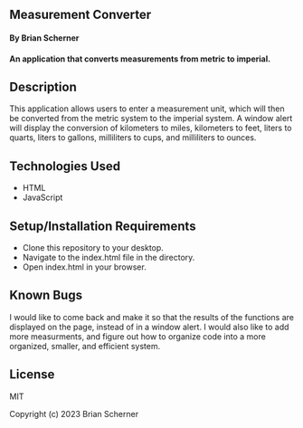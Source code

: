 ## Measurement Converter

#### By Brian Scherner

#### An application that converts measurements from metric to imperial.

## Description

This application allows users to enter a measurement unit, which will then be converted from the metric system to the imperial system. A window alert will display the conversion of kilometers to miles, kilometers to feet, liters to quarts, liters to gallons, milliliters to cups, and milliliters to ounces.

## Technologies Used

* HTML
* JavaScript

## Setup/Installation Requirements

* Clone this repository to your desktop.
* Navigate to the index.html file in the directory.
* Open index.html in your browser.

## Known Bugs

I would like to come back and make it so that the results of the functions are displayed on the page, instead of in a window alert. I would also like to add more measurments, and figure out how to organize code into a more organized, smaller, and efficient system.

## License

MIT

Copyright (c) 2023 Brian Scherner